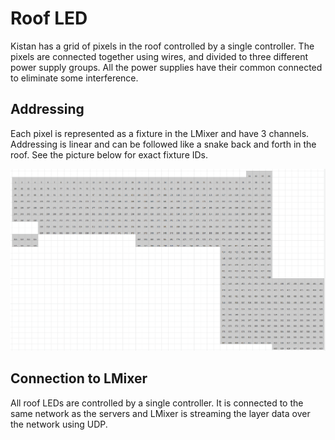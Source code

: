 # Roof LED

Kistan has a grid of pixels in the roof controlled by a single controller. The
pixels are connected together using wires, and divided to three different power
supply groups. All the power supplies have their common connected to eliminate
some interference.

## Addressing

Each pixel is represented as a fixture in the LMixer and have 3 channels.
Addressing is linear and can be followed like a snake back and forth in the
roof. See the picture below for exact fixture IDs.

![roof_indexing]

## Connection to LMixer

All roof LEDs are controlled by a single controller. It is connected to the same
network as the servers and LMixer is streaming the layer data over the network
using UDP.

[roof_indexing]: ./images/roof_indexing.png "The addressing for roof LEDs"